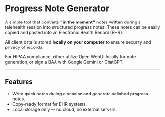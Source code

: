 # Progress Note Generator

A simple tool that converts **"in the moment"** notes written during a telehealth session into structured progress notes. These notes can be easily copied and pasted into an Electronic Health Record (EHR).  

All client data is stored **locally on your computer** to ensure security and privacy of records.

For HIPAA compliance, either utilize Open WebUI locally for note generation, or sign a BAA with Google Gemini or ChatGPT.

---

## Features
- Write quick notes during a session and generate polished progress notes.
- Copy-ready format for EHR systems.
- Local storage only — no cloud, no external servers.


